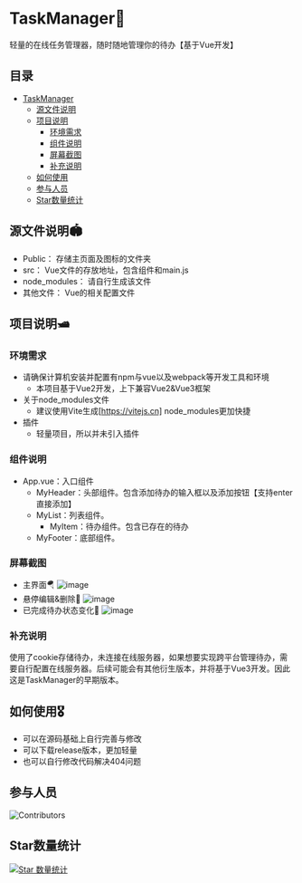 # TaskManager🍟
轻量的在线任务管理器，随时随地管理你的待办【基于Vue开发】
## 目录
- [TaskManager](#TaskManager)
  - [源文件说明](#源文件说明) 
  - [项目说明](#项目说明)
    - [环境需求](#环境需求)  
    - [组件说明](#组件说明)  
    - [屏幕截图](#屏幕截图)  
    - [补充说明](#补充说明) 
  - [如何使用](#如何使用)
  - [参与人员](#参与人员)
  - [Star数量统计](#Star数量统计)

## 源文件说明🏟️
- Public：
  存储主页面及图标的文件夹
- src：
  Vue文件的存放地址，包含组件和main.js
- node_modules：
  请自行生成该文件
- 其他文件：
  Vue的相关配置文件
  
## 项目说明🛥️
### 环境需求
- 请确保计算机安装并配置有npm与vue以及webpack等开发工具和环境
  - 本项目基于Vue2开发，上下兼容Vue2&Vue3框架
- 关于node_modules文件
  - 建议使用Vite生成[https://vitejs.cn] node_modules更加快捷
- 插件
  - 轻量项目，所以并未引入插件 

### 组件说明

  - App.vue：入口组件
    - MyHeader：头部组件。包含添加待办的输入框以及添加按钮【支持enter直接添加】
    - MyList：列表组件。
      - MyItem：待办组件。包含已存在的待办
    - MyFooter：底部组件。
 ### 屏幕截图
 - 主界面🪂
![image](https://user-images.githubusercontent.com/66202597/169225414-52b7ecf2-101b-4b54-87ea-0fa584a8d64a.png)
- 悬停编辑&删除🍧
![image](https://user-images.githubusercontent.com/66202597/169225360-5e98e07c-1932-46f8-93ff-c6ba4b90eff8.png)
- 已完成待办状态变化🎉
 ![image](https://user-images.githubusercontent.com/66202597/169225502-0d0f99d2-cd92-4309-a987-27b7e2936d8f.png)
### 补充说明
使用了cookie存储待办，未连接在线服务器，如果想要实现跨平台管理待办，需要自行配置在线服务器。后续可能会有其他衍生版本，并将基于Vue3开发。因此这是TaskManager的早期版本。

## 如何使用🎖️
- 可以在源码基础上自行完善与修改
- 可以下载release版本，更加轻量
- 也可以自行修改代码解决404问题

## 参与人员
![Contributors](https://contrib.rocks/image?repo=iSliverFox/TaskManager)

## Star数量统计
[![Star 数量统计](https://starchart.cc/iSliverFox/TaskManager.svg)](https://starchart.cc/iSliverFox/TaskManager "Star 数量统计")
